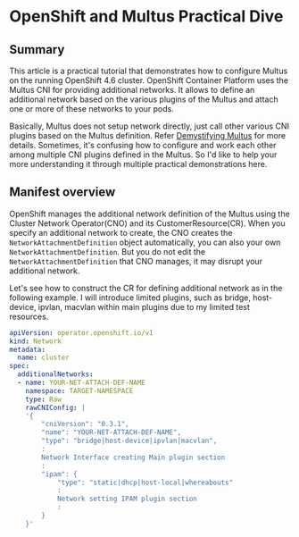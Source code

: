 # OpenShift and Multus Practical Dive

## Summary

This article is a practical tutorial that demonstrates how to configure Multus on the running OpenShift 4.6 cluster.
OpenShift Container Platform uses the Multus CNI for providing additional networks.
It allows to define an additional network based on the various plugins of the Multus and attach one or more of these networks to your pods.

Basically, Multus does not setup network directly, just call other various CNI plugins based on the Multus definition.
Refer [Demystifying Multus](https://www.openshift.com/blog/demystifying-multus) for more details.
Sometimes, it's confusing how to configure and work each other among multiple CNI plugins defined in the Multus.
So I'd like to help your more understanding it through multiple practical demonstrations here.

## Manifest overview

OpenShift manages the additional network definition of the Multus using the Cluster Network Operator(CNO) and its CustomerResource(CR).
When you specify an additional network to create, the CNO creates the `NetworkAttachmentDefinition` object automatically,
you can also your own `NetworkAttachmentDefinition`. 
But you do not edit the `NetworkAttachmentDefinition` that CNO manages, it may disrupt your additional network.

Let's see how to construct the CR for defining additional network as in the following example. 
I will introduce limited plugins, such as bridge, host-device, ipvlan, macvlan within main plugins due to my limited test resources.

```yaml
apiVersion: operator.openshift.io/v1
kind: Network
metadata:
  name: cluster
spec:
  additionalNetworks:
  - name: YOUR-NET-ATTACH-DEF-NAME
    namespace: TARGET-NAMESPACE
    type: Raw
    rawCNIConfig: |
    '{
        "cniVersion": "0.3.1",
        "name": "YOUR-NET-ATTACH-DEF-NAME",
        "type": "bridge|host-device|ipvlan|macvlan",
        :
        Network Interface creating Main plugin section
        :
        "ipam": {
            "type": "static|dhcp|host-local|whereabouts"
            :
            Network setting IPAM plugin section
            :
        }
    }'
```

